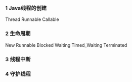 
### 1 Java线程的创建

Thread
Runnable
Callable



### 2 生命周期

New
Runnable
Blocked
Waiting
Timed_Waiting
Terminated

### 3 线程中断


### 4 守护线程